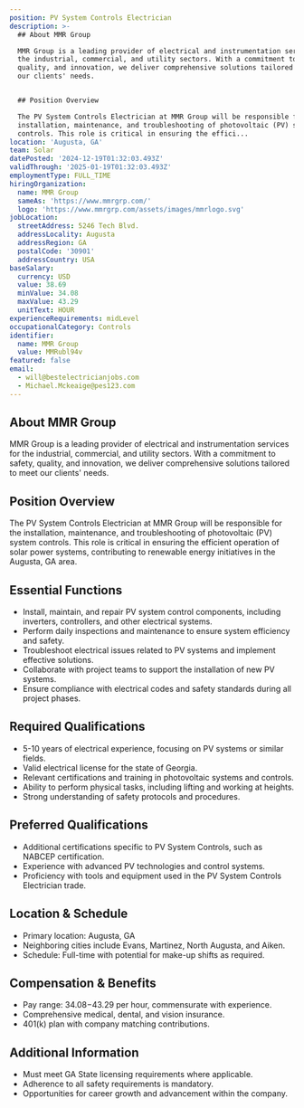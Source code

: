 ```yaml
---
position: PV System Controls Electrician
description: >-
  ## About MMR Group

  MMR Group is a leading provider of electrical and instrumentation services for
  the industrial, commercial, and utility sectors. With a commitment to safety,
  quality, and innovation, we deliver comprehensive solutions tailored to meet
  our clients' needs.


  ## Position Overview

  The PV System Controls Electrician at MMR Group will be responsible for the
  installation, maintenance, and troubleshooting of photovoltaic (PV) system
  controls. This role is critical in ensuring the effici...
location: 'Augusta, GA'
team: Solar
datePosted: '2024-12-19T01:32:03.493Z'
validThrough: '2025-01-19T01:32:03.493Z'
employmentType: FULL_TIME
hiringOrganization:
  name: MMR Group
  sameAs: 'https://www.mmrgrp.com/'
  logo: 'https://www.mmrgrp.com/assets/images/mmrlogo.svg'
jobLocation:
  streetAddress: 5246 Tech Blvd.
  addressLocality: Augusta
  addressRegion: GA
  postalCode: '30901'
  addressCountry: USA
baseSalary:
  currency: USD
  value: 38.69
  minValue: 34.08
  maxValue: 43.29
  unitText: HOUR
experienceRequirements: midLevel
occupationalCategory: Controls
identifier:
  name: MMR Group
  value: MMRubl94v
featured: false
email:
  - will@bestelectricianjobs.com
  - Michael.Mckeaige@pes123.com
---
```




## About MMR Group
MMR Group is a leading provider of electrical and instrumentation services for the industrial, commercial, and utility sectors. With a commitment to safety, quality, and innovation, we deliver comprehensive solutions tailored to meet our clients' needs.

## Position Overview
The PV System Controls Electrician at MMR Group will be responsible for the installation, maintenance, and troubleshooting of photovoltaic (PV) system controls. This role is critical in ensuring the efficient operation of solar power systems, contributing to renewable energy initiatives in the Augusta, GA area.

## Essential Functions
- Install, maintain, and repair PV system control components, including inverters, controllers, and other electrical systems.
- Perform daily inspections and maintenance to ensure system efficiency and safety.
- Troubleshoot electrical issues related to PV systems and implement effective solutions.
- Collaborate with project teams to support the installation of new PV systems.
- Ensure compliance with electrical codes and safety standards during all project phases.

## Required Qualifications
- 5-10 years of electrical experience, focusing on PV systems or similar fields.
- Valid electrical license for the state of Georgia.
- Relevant certifications and training in photovoltaic systems and controls.
- Ability to perform physical tasks, including lifting and working at heights.
- Strong understanding of safety protocols and procedures.

## Preferred Qualifications
- Additional certifications specific to PV System Controls, such as NABCEP certification.
- Experience with advanced PV technologies and control systems.
- Proficiency with tools and equipment used in the PV System Controls Electrician trade.

## Location & Schedule
- Primary location: Augusta, GA
- Neighboring cities include Evans, Martinez, North Augusta, and Aiken.
- Schedule: Full-time with potential for make-up shifts as required.

## Compensation & Benefits
- Pay range: $34.08-$43.29 per hour, commensurate with experience.
- Comprehensive medical, dental, and vision insurance.
- 401(k) plan with company matching contributions.

## Additional Information
- Must meet GA State licensing requirements where applicable.
- Adherence to all safety requirements is mandatory.
- Opportunities for career growth and advancement within the company.